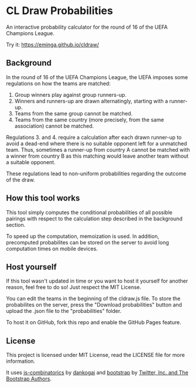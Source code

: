 # CL Draw Probabilities
An interactive probability calculator for the round of 16 of the UEFA Champions League.

Try it: https://eminga.github.io/cldraw/

## Background
In the round of 16 of the UEFA Champions League, the UEFA imposes some regulations on how the teams are matched:
1. Group winners play against group runners-up.
2. Winners and runners-up are drawn alternatingly, starting with a runner-up.
3. Teams from the same group cannot be matched.
4. Teams from the same country (more precisely, from the same association) cannot be matched.

Regulations 3. and 4. require a calculation after each drawn runner-up to avoid a dead-end where there is no suitable opponent left for a unmatched team. Thus, sometimes a runner-up from country A cannot be matched with a winner from country B as this matching would leave another team without a suitable opponent.

These regulations lead to non-uniform probabilities regarding the outcome of the draw.

## How this tool works
This tool simply computes the conditional probabilities of all possible pairings with respect to the calculation step described in the background section.

To speed up the computation, memoization is used. In addition, precomputed probabilites can be stored on the server to avoid long computation times on mobile devices.

## Host yourself
If this tool wasn't updated in time or you want to host it yourself for another reason, feel free to do so! Just respect the MIT License.

You can edit the teams in the beginning of the cldraw.js file. To store the probabilites on the server, press the "Download probabilities" button and upload the .json file to the "probabilities" folder.

To host it on GitHub, fork this repo and enable the GitHub Pages feature.

## License
This project is licensed under MIT License, read the LICENSE file for more information.

It uses [js-combinatorics](https://github.com/dankogai/js-combinatorics) by [dankogai](https://github.com/dankogai) and [bootstrap](https://github.com/twbs/bootstrap) by [Twitter, Inc. and The Bootstrap Authors](https://github.com/twbs).
